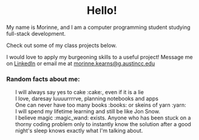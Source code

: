 <h1 align ="center">Hello!</h1>
<p>My name is Morinne, and I am a computer programming student studying full-stack development.</p>
<p>Check out some of my class projects below.
<p>I would love to apply my burgeoning skills to a useful project! Message me on <a href="https://www.linkedin.com/in/mjkearns/">LinkedIn</a> or email me
  at <a href="mailto:morinne.kearns@g.austincc.edu">morinne.kearns@g.austincc.edu</a>

<h3>Random facts about me:</h3>
<ul style="list-style-type:none">
  <li>I will always say yes to cake :cake:, even if it is a lie</li>
  <li>I love, daresay luuuurrrrve, planning notebooks and apps</li>
  <li>One can never have too many books :books: or skeins of yarn :yarn:</li>
  <li>I will spend my lifetime learning and still be like Jon Snow.</li>
  <li>I believe magic :magic_wand: exists. Anyone who has been stuck on a thorny coding problem
    only to instantly know the solution after a good night's sleep knows exactly what I'm
    talking about.</li>
